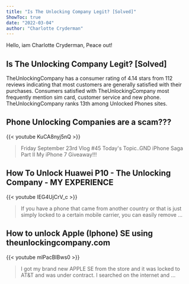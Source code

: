 ```yaml
---
title: "Is The Unlocking Company Legit? [Solved]"
ShowToc: true 
date: "2022-03-04"
author: "Charlotte Cryderman" 
---
```


Hello, iam Charlotte Cryderman, Peace out!
## Is The Unlocking Company Legit? [Solved]
TheUnlockingCompany has a consumer rating of 4.14 stars from 112 reviews indicating that most customers are generally satisfied with their purchases. Consumers satisfied with TheUnlockingCompany most frequently mention sim card, customer service and new phone. TheUnlockingCompany ranks 13th among Unlocked Phones sites.

## Phone Unlocking Companies are a scam???
{{< youtube KuCA8nyj5nQ >}}
>Friday September 23rd Vlog #45 Today's Topic..GND iPhone Saga Part II My iPhone 7 Giveaway!!!

## How To Unlock Huawei P10 - The Unlocking Company - MY EXPERIENCE
{{< youtube IEG4UjCrV_c >}}
>If you have a phone that came from another country or that is just simply locked to a certain mobile carrier, you can easily remove ...

## How to unlock Apple (Iphone) SE using theunlockingcompany.com
{{< youtube mlPacBIBws0 >}}
>I got my brand new APPLE SE from the store and it was locked to AT&T and was under contract. I searched on the internet and ...

